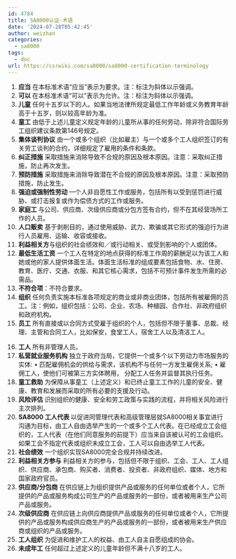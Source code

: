 ```yaml
---
id: 4784
title: SA8000认证-术语
date: '2024-07-28T05:42:45'
author: weizhan
categories:
  - sa8000
tags:
  - doc
url: https://csrwiki.com/sa8000/sa8000-certification-terminology
---
```


1. **应当** 在本标准术语“应当”表示为要求。注：标注为斜体以示强调。
2. **可以&#xA0;**&#x5728;本标准术语“可以”表示为允许。注：标注为斜体以示强调。
3. **儿童** 任何十五岁以下的人。如果当地法律所规定最低工作年龄或义务教育年龄高于十五岁，则以较高年龄为准。
4. **童工** 由低于上述儿童定义规定年龄的儿童所从事的任何劳动，除非符合国际劳工组织建议条款第146号规定。
5. **集体谈判协议** 由一个或多个组织（比如雇主）与一个或多个工人组织签订的有关劳工谈判的合约，详细规定了雇用的条件和条款。
6. **纠正措施** 采取措施来消除导致不合规的原因及根本原因。注意：采取纠正措施，防止再次发生。
7. **预防措施** 采取措施来消除导致潜在不合规的原因及根本原因。注意：采取预防措施，防止发生。
8. **强迫或强制性劳动&#xA0;**&#x4E00;个人非自愿性工作或服务，包括所有以受到惩罚进行威胁、或打击报复或作为偿债方式的工作或服务。
9. **家庭工&#xA0;**&#x4E0E;公司、供应商、次级供应商或分包方签有合约，但不在其经营场所工作的人员。
10. **人口贩卖** 基于剥削目的，通过使用威胁、武力、欺骗或其它形式的强迫行为进行人员雇用、运输、收容或接收。
11. **利益相关方**与组织的社会绩效和／或行动相关、或受到影响的个人或团体。
12. **最低生活工资** 一个工人在特定的地点获得的标准工作周的薪酬足以为该工人和她或他的家人提供体面生活。体面生活标准的组成要素包括食物、水、住房、教育、医疗、交通、衣服、和其它核心需求，包括不可预计事件发生所需的必需品。
13. **不符合项**：不符合要求。
14. **组织** 任何负责实施本标准各项规定的商业或非商业团体，包括所有被雇佣的员工。注：例如，组织包括：公司、企业、农场、种植园、合作社、非政府组织和政府机构。
15. **员工** 所有直接或以合同方式受雇于组织的个人，包括但不限于董事、总裁、经理、主管和合同工人，比如保安，食堂工人，宿舍工人以及清洁工人。

16) **工人** 所有非管理人员。
17) **私营就业服务机构** 独立于政府当局，它提供一个或多个以下劳动力市场服务的实体: • 匹配雇佣机会的供给与需求，该机构不与任何一方发生雇佣关系; • 雇佣工人，使他们可被第三方实体聘用， 分配工人任务并监督其执行任务。
18) **童工救助** 为保障从事童工（上述定义）和已终止童工工作的儿童的安全、健康、教育和发展而采取的所有必要的支援及行动。
19) **风险评估&#xA0;**&#x8BC6;别组织的健康、安全和劳工政策与实践的流程，并将相关风险进行主次排列。
20) **SA8000 工人代表&#xA0;**&#x4EE5;促进同管理代表和高级管理层就SA8000相关事宜进行沟通为目标，由工人自由选举产生的一个或多个工人代表。在已经成立工会组织的，工人代表（在他们同意服务的前提下）应当来自该被认可的工会组织。如果工会不指定代表或组织未成立工会，工人可以自由选举工人代表。
21) **社会绩效** 一个组织实现SA8000完全合规并持续改进。
22) **利益相关方参与** 利益相关方的参与，包括但不限于组织、工会、工人、工人组织、供应商、承包商、购买者、消费者、投资者、非政府组织、媒体、地方和国家政府官员。
23) **供应商/分包商** 在供应链上为组织提供产品或服务的任何单位或者个人，它所提供的产品或服务构成公司生产的产品或服务的一部份，或者被用来生产公司产品或服务。
24) **次级供应商** 在供应链上向供应商提供产品或服务的任何单位或者个人，它所提供的产品或服务构成供应商生产的产品或服务的一部份，或者被用来生产供应商或组织的产品或服务。
25) **工人组织** 为促进和维护工人的权益、由工人自主自愿组成的协会。
26) **未成年工** 任何超过上述定义的儿童年龄但不满十八岁的工人。

